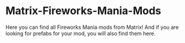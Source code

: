 # Matrix-Fireworks-Mania-Mods
Here you can find all Fireworks Mania mods from Matrix! And if you are looking for prefabs for your mod, you will also find them here.
